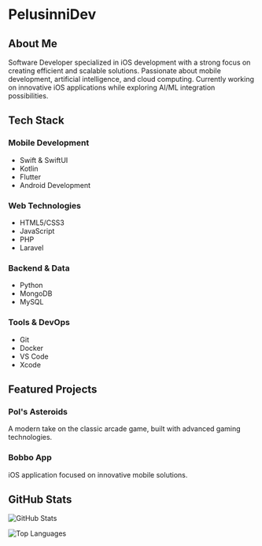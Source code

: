 # PelusinniDev

## About Me
Software Developer specialized in iOS development with a strong focus on creating efficient and scalable solutions. Passionate about mobile development, artificial intelligence, and cloud computing. Currently working on innovative iOS applications while exploring AI/ML integration possibilities.

## Tech Stack

### Mobile Development
- Swift & SwiftUI
- Kotlin
- Flutter
- Android Development

### Web Technologies
- HTML5/CSS3
- JavaScript
- PHP
- Laravel

### Backend & Data
- Python
- MongoDB
- MySQL

### Tools & DevOps
- Git
- Docker
- VS Code
- Xcode

## Featured Projects

### Pol's Asteroids
A modern take on the classic arcade game, built with advanced gaming technologies.

### Bobbo App
iOS application focused on innovative mobile solutions.

## GitHub Stats

![GitHub Stats](https://github-readme-stats.vercel.app/api?username=PelusinniDev&show_icons=true&theme=graywhite&hide_border=true&count_private=true)

![Top Languages](https://github-readme-stats.vercel.app/api/top-langs/?username=PelusinniDev&layout=compact&theme=graywhite&hide_border=true)
